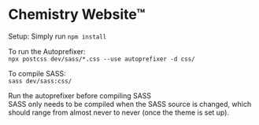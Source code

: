 # Chemistry Website™

Setup:
Simply run `npm install`

To run the Autoprefixer:  
`npx postcss dev/sass/*.css --use autoprefixer -d css/`

To compile SASS:  
`sass dev/sass:css/`

Run the autoprefixer before compiling SASS  
SASS only needs to be compiled when the SASS source is changed, which should range from almost never to never (once the theme is set up).
